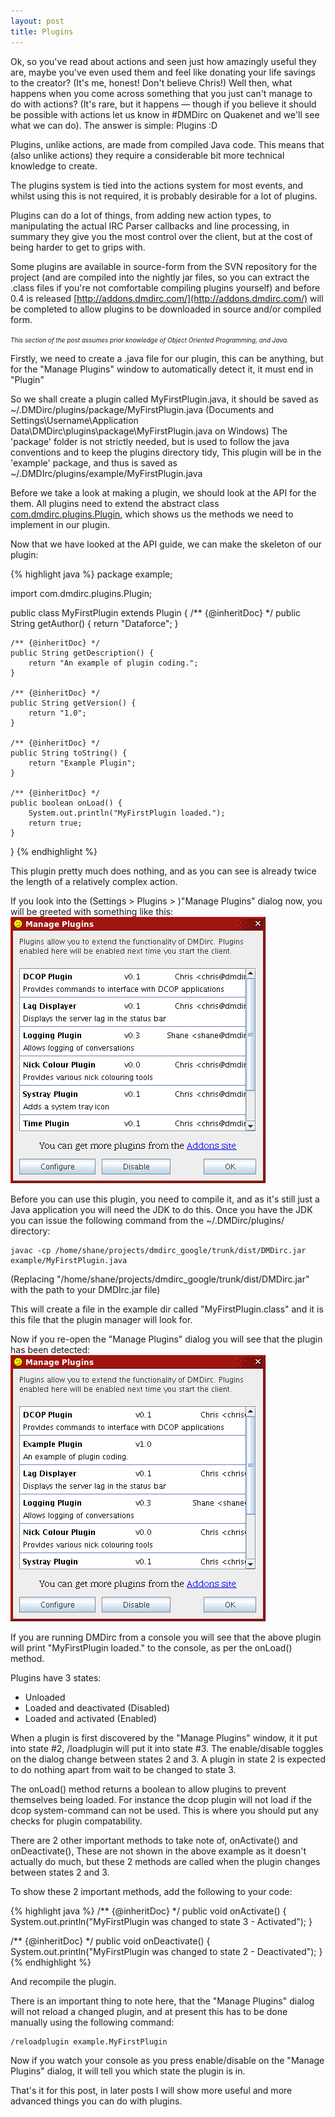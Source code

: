 ```yaml
---
layout: post
title: Plugins
---
```

Ok, so you've read about actions and seen just how amazingly useful they are, maybe you've even used them and feel like donating your life savings to the creator? (It's me, honest! Don't believe Chris!)  Well then, what happens when you come across something that you just can't manage to do with actions? (It's rare, but it happens — though if you believe it should be possible with actions let us know in #DMDirc on Quakenet and we'll see what we can do). The answer is simple: Plugins :D

Plugins, unlike actions, are made from compiled Java code. This means that (also unlike actions) they require a considerable bit more technical knowledge to create.

The plugins system is tied into the actions system for most events, and whilst using this is not required, it is probably desirable for a lot of plugins.

Plugins can do a lot of things, from adding new action types, to manipulating the actual IRC Parser callbacks and line processing, in summary they give you the most control over the client, but at the cost of being harder to get to grips with.

Some plugins are available in source-form from the SVN repository for the project (and are compiled into the nightly jar files, so you can extract the .class files if you're not comfortable compiling plugins yourself) and before 0.4 is released [http://addons.dmdirc.com/](http://addons.dmdirc.com/) will be completed to allow plugins to be downloaded in source and/or compiled form.

<span style="font-size: 10px; font-style: italic">This section of the post assumes prior knowledge of Object Oriented Programming, and Java.</span>

Firstly, we need to create a .java file for our plugin, this can be anything, but for the "Manage Plugins" window to automatically detect it, it must end in "Plugin"

So we shall create a plugin called MyFirstPlugin.java, it should be saved as ~/.DMDirc/plugins/package/MyFirstPlugin.java (Documents and Settings\Username\Application Data\DMDirc\plugins\package\MyFirstPlugin.java on Windows)
The 'package' folder is not strictly needed, but is used to follow the java conventions and to keep the plugins directory tidy, This plugin will be in the 'example' package, and thus is saved as ~/.DMDIrc/plugins/example/MyFirstPlugin.java

Before we take a look at making a plugin, we should look at the API for the them. All plugins need to extend the abstract class [com.dmdirc.plugins.Plugin](http://www.dmdirc.com/javadoc/index.html?com/dmdirc/plugins/Plugin.html), which shows us the methods we need to implement in our plugin.

Now that we have looked at the API guide, we can make the skeleton of our plugin:

{% highlight java %}
package example;

import com.dmdirc.plugins.Plugin;

public class MyFirstPlugin extends Plugin {
    /** {@inheritDoc} */
    public String getAuthor() {
        return "Dataforce";
    }

    /** {@inheritDoc} */
    public String getDescription() {
        return "An example of plugin coding.";
    }

    /** {@inheritDoc} */
    public String getVersion() {
        return "1.0";
    }

    /** {@inheritDoc} */
    public String toString() {
        return "Example Plugin";
    }

    /** {@inheritDoc} */
    public boolean onLoad() {
        System.out.println("MyFirstPlugin loaded.");
        return true;
    }
}
{% endhighlight %}

This plugin pretty much does nothing, and as you can see is already twice the length of a relatively complex action.

If you look into the (Settings &gt; Plugins &gt; )"Manage Plugins" dialog now, you will be greeted with something like this:
![Before Plugin is loaded](/blog-assets/before.png)

Before you can use this plugin, you need to compile it, and as it's still just a Java application you will need the JDK to do this. Once you have the JDK you can issue the following command from the ~/.DMDirc/plugins/ directory:

    javac -cp /home/shane/projects/dmdirc_google/trunk/dist/DMDirc.jar example/MyFirstPlugin.java

(Replacing "/home/shane/projects/dmdirc_google/trunk/dist/DMDirc.jar" with the path to your DMDIrc.jar file)

This will create a file in the example dir called "MyFirstPlugin.class" and it is this file that the plugin manager will look for.

Now if you re-open the "Manage Plugins" dialog you will see that the plugin has been detected:
![After Plugin is loaded](/blog-assets/after.png)

If you are running DMDirc from a console you will see that the above plugin will print "MyFirstPlugin loaded." to the console, as per the onLoad() method.

Plugins have 3 states:

* Unloaded
* Loaded and deactivated (Disabled)
* Loaded and activated (Enabled)

When a plugin is first discovered by the "Manage Plugins" window, it it put into state #2, /loadplugin will put it into state #3. The enable/disable toggles on the dialog change between states 2 and 3. A plugin in state 2 is expected to do nothing apart from wait to be changed to state 3.

The onLoad() method returns a boolean to allow plugins to prevent themselves being loaded. For instance the dcop plugin will not load if the dcop system-command can not be used. This is where you should put any checks for plugin compatability.

There are 2 other important methods to take note of, onActivate() and onDeactivate(), These are not shown in the above example as it doesn't actually do much, but these 2 methods are called when the plugin changes between states 2 and 3.

To show these 2 important methods, add the following to your code:

{% highlight java %}
/** {@inheritDoc} */
public void onActivate() {
    System.out.println("MyFirstPlugin was changed to state 3 - Activated");
}

/** {@inheritDoc} */
public void onDeactivate() {
    System.out.println("MyFirstPlugin was changed to state 2 - Deactivated");
}
{% endhighlight %}

And recompile the plugin.

There is an important thing to note here, that the "Manage Plugins" dialog will not reload a changed plugin, and at present this has to be done manually using the following command:

    /reloadplugin example.MyFirstPlugin

Now if you watch your console as you press enable/disable on the "Manage Plugins" dialog, it will tell you which state the plugin is in.

That's it for this post, in later posts I will show more useful and more advanced things you can do with plugins.